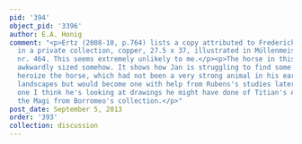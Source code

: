 ```yaml
---
pid: '394'
object_pid: '3396'
author: E.A. Honig
comment: "<p>Ertz (2008-10, p.764) lists a copy attributed to Frederick van Valckenborch
  in a private collection, copper, 27.5 x 37, illustrated in Múllenmeister 1978, vol.3,
  nr. 464. This seems extremely unlikely to me.</p><p>The horse in this painting is
  awkwardly sized somehow. It shows how Jan is struggling to find some formula to
  heroize the horse, which had not been a very strong animal in his early paradise
  landscapes but would become one with help from Rubens's studies later on. In this
  one I think he's looking at drawings he might have done of Titian's Adoration of
  the Magi from Borromeo's collection.</p>"
post_date: September 5, 2013
order: '393'
collection: discussion
---
```

